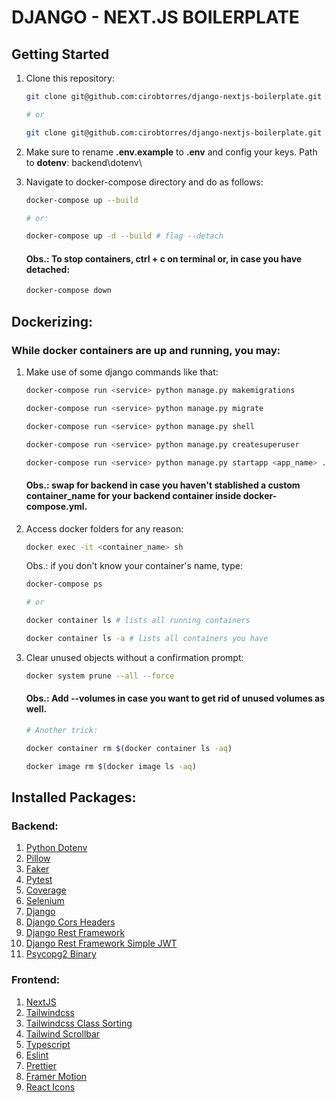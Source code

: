 # DJANGO - NEXT.JS BOILERPLATE

## Getting Started

1. Clone this repository:

   ```bash
   git clone git@github.com:cirobtorres/django-nextjs-boilerplate.git

   # or

   git clone git@github.com:cirobtorres/django-nextjs-boilerplate.git <repository_name>
   ```

2. Make sure to rename **.env.example** to **.env** and config your keys. Path to **dotenv**: backend\dotenv\

3. Navigate to docker-compose directory and do as follows:

   ```bash
   docker-compose up --build

   # or:

   docker-compose up -d --build # flag --detach
   ```

   #### Obs.: To stop containers, **ctrl + c** on terminal or, in case you have detached:

   ```bash
   docker-compose down
   ```

## Dockerizing:

### While docker containers are up and running, you may:

1. Make use of some django commands like that:

   ```bash
   docker-compose run <service> python manage.py makemigrations

   docker-compose run <service> python manage.py migrate

   docker-compose run <service> python manage.py shell

   docker-compose run <service> python manage.py createsuperuser

   docker-compose run <service> python manage.py startapp <app_name> .\backend\djangoapp\apps\<app_folder>
   ```

   #### Obs.: swap **<service>** for **backend** in case you haven't stablished a custom **container_name** for your backend container inside **docker-compose.yml**.

2. Access docker folders for any reason:

   ```bash
   docker exec -it <container_name> sh
   ```

   Obs.: if you don't know your container's name, type:

   ```bash
   docker-compose ps

   # or

   docker container ls # lists all running containers

   docker container ls -a # lists all containers you have
   ```

3. Clear unused objects without a confirmation prompt:

   ```bash
   docker system prune --all --force
   ```

   #### Obs.: Add --volumes in case you want to get rid of unused volumes as well.

   ```bash
   # Another trick:

   docker container rm $(docker container ls -aq)

   docker image rm $(docker image ls -aq)
   ```

## Installed Packages:

### Backend:

1. [Python Dotenv](https://github.com/theskumar/python-dotenv)
2. [Pillow](https://pillow.readthedocs.io/en/stable/installation.html)
3. [Faker](https://faker.readthedocs.io/en/master/index.html)
4. [Pytest](https://pytest-django.readthedocs.io/en/latest/)
5. [Coverage](https://coverage.readthedocs.io/en/6.5.0/)
6. [Selenium](https://selenium-python.readthedocs.io/installation.html#introduction)
7. [Django](https://www.djangoproject.com/download/)
8. [Django Cors Headers](https://pypi.org/project/django-cors-headers/)
9. [Django Rest Framework](https://www.django-rest-framework.org/#installation)
10. [Django Rest Framework Simple JWT](https://django-rest-framework-simplejwt.readthedocs.io/en/latest/)
11. [Psycopg2 Binary](https://www.psycopg.org/docs/install.html#quick-install)

### Frontend:

1. [NextJS](https://nextjs.org/docs/getting-started/installation#automatic-installation)
2. [Tailwindcss](https://tailwindcss.com/docs/installation)
3. [Tailwindcss Class Sorting](https://tailwindcss.com/blog/automatic-class-sorting-with-prettier)
4. [Tailwind Scrollbar](https://adoxography.github.io/tailwind-scrollbar/getting-started)
5. [Typescript](https://www.typescriptlang.org/download)
6. [Eslint](https://eslint.org/docs/latest/use/command-line-interface#miscellaneous)
7. [Prettier](https://prettier.io/docs/en/install)
8. [Framer Motion](https://www.framer.com/motion/introduction/##installation)
9. [React Icons](https://react-icons.github.io/react-icons/)
